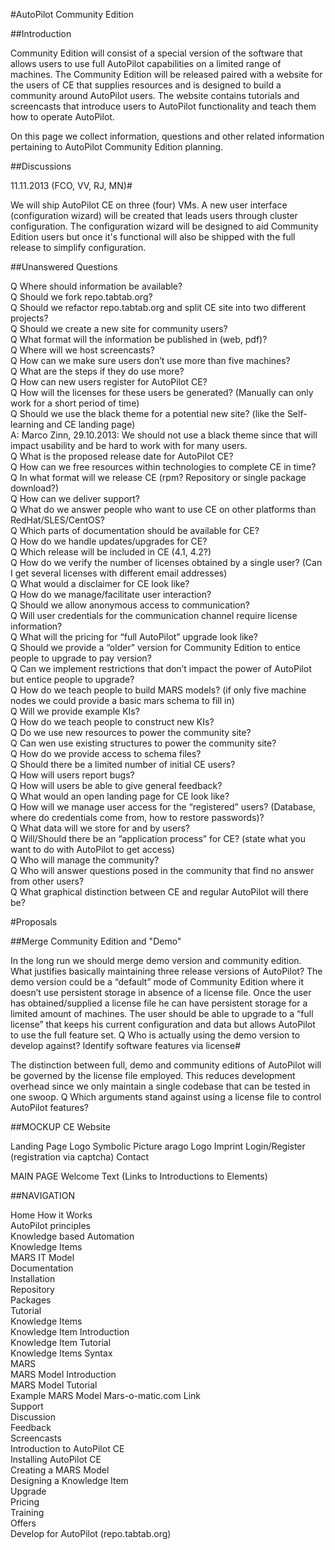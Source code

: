 #AutoPilot Community Edition

##Introduction

Community Edition will consist of a special version of the software that allows users to use full AutoPilot capabilities on a limited range of machines. The Community Edition will be released paired with a website for the users of CE that supplies resources and is designed to build a community around AutoPilot users. The website contains tutorials and screencasts that introduce users to AutoPilot functionality and teach them how to operate AutoPilot.  

On this page we collect information, questions and other related information pertaining to AutoPilot Community Edition planning.

##Discussions

11.11.2013 (FCO, VV, RJ, MN)#

We will ship AutoPilot CE on three (four) VMs. A new user interface (configuration wizard) will be created that leads users through cluster configuration. The configuration wizard will be designed to aid Community Edition users but once it's functional will also be shipped with the full release to simplify configuration.

##Unanswered Questions

Q Where should information be available?  
Q Should we fork repo.tabtab.org?  
Q Should we refactor repo.tabtab.org and split CE site into two different projects?  
Q Should we create a new site for community users?  
Q What format will the information be published in (web, pdf)?  
Q Where will we host screencasts?  
Q How can we make sure users don’t use more than five machines?  
Q What are the steps if they do use more?  
Q How can new users register for AutoPilot CE?   
Q How will the licenses for these users be generated? (Manually can only work for a short period of time)  
Q Should we use the black theme for a potential new site? (like the Self-learning and CE landing page)  
A: Marco Zinn, 29.10.2013: We should not use a black theme since that will impact usability and be hard to work with for many users.  
Q What is the proposed release date for AutoPilot CE?  
Q How can we free resources within technologies to complete CE in time?  
Q In what format will we release CE (rpm? Repository or single package download?)  
Q How can we deliver support?  
Q What do we answer people who want to use CE on other platforms than RedHat/SLES/CentOS?  
Q Which parts of documentation should be available for CE?  
Q How do we handle updates/upgrades for CE?  
Q Which release will be included in CE (4.1, 4.2?)  
Q How do we verify the number of licenses obtained by a single user? (Can I get several licenses with different email addresses)  
Q What would a disclaimer for CE look like?  
Q How do we manage/facilitate user interaction?  
Q Should we allow anonymous access to communication?  
Q Will user credentials for the communication channel require license information?  
Q What will the pricing for “full AutoPilot” upgrade look like?  
Q Should we provide a “older” version for Community Edition to entice people to upgrade to pay version?  
Q Can we implement restrictions that don’t impact the power of AutoPilot but entice people to upgrade?  
Q How do we teach people to build MARS models? (if only five machine nodes we could provide a basic mars schema to fill in)  
Q Will we provide example KIs?  
Q How do we teach people to construct new KIs?  
Q Do we use new resources to power the community site?  
Q Can wen use existing structures to power the community site?  
Q How do we provide access to schema files?  
Q Should there be a limited number of initial CE users?  
Q How will users report bugs?  
Q How will users be able to give general feedback?  
Q What would an open landing page for CE look like?  
Q How will we manage user access for the “registered” users? (Database, where do credentials come from, how to restore passwords)?  
Q What data will we store for and by users?  
Q Will/Should there be an “application process” for CE? (state what you want to do with AutoPilot to get access)  
Q Who will manage the community?  
Q Who will answer questions posed in the community that find no answer from other users?  
Q What graphical distinction between CE and regular AutoPilot will there be?  


#Proposals

##Merge Community Edition and "Demo"

In the long run we should merge demo version and community edition. What justifies basically maintaining three release versions of AutoPilot? The demo version could be a “default” mode of Community Edition where it doesn’t use persistent storage in absence of a license file. Once the user has obtained/supplied a license file he can have persistent storage for a limited amount of machines. The user should be able to upgrade to a “full license” that keeps his current configuration and data but allows AutoPilot to use the full feature set.
Q Who is actually using the demo version to develop against?
Identify software features via license#

The distinction between full, demo and community editions of AutoPilot will be governed by the license file employed. This reduces development overhead since we only maintain a single codebase that can be tested in one swoop.
Q Which arguments stand against using a license file to control AutoPilot features?

##MOCKUP CE Website

Landing Page Logo Symbolic Picture arago Logo Imprint Login/Register (registration via captcha) Contact

MAIN PAGE Welcome Text (Links to Introductions to Elements)

##NAVIGATION

Home How it Works  
AutoPilot principles  
Knowledge based Automation  
Knowledge Items  
MARS IT Model  
Documentation  
Installation  
Repository  
Packages  
Tutorial  
Knowledge Items  
Knowledge Item Introduction  
Knowledge Item Tutorial  
Knowledge Items Syntax  
MARS  
MARS Model Introduction  
MARS Model Tutorial  
Example MARS Model
Mars-o-matic.com Link  
Support  
Discussion  
Feedback  
Screencasts  
Introduction to AutoPilot CE  
Installing AutoPilot CE  
Creating a MARS Model  
Designing a Knowledge Item  
Upgrade  
Pricing  
Training  
Offers  
Develop for AutoPilot (repo.tabtab.org)  